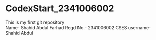 # CodexStart_2341006002
This is my first git repository
<br>
Name- Shahid Abdul Farhad
Regd No.- 2341006002
CSES username- Shahid Abdul
